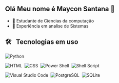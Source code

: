 ## Olá Meu nome é Maycon Santana 👋
<div>
<!-- <picture>
  <source
    srcset="https://github-readme-stats.vercel.app/api?username=Mjssantana&show_icons=true&theme=transparent&count_private=true&locale=pt-br&card_width=250px&custom_title=Estatisticas+de+MayconSantana"
    media="(prefers-color-scheme: dark)"
  />
  <img height="160em" src="https://github-readme-stats.vercel.app/api?username=Mjssantana&show_icons=true" />
</picture> -->
<!--
<img height="120em" src="https://github-readme-stats.vercel.app/api/top-langs/?username=Mjssantana&layout=compact&langs_count=16&theme=transparent"/>
-->
</div>

- 🌱 Estudante de Ciencias da computação
- 🔭 Experiência em analise de Sistemas 
<!-- estatisticas de visualizacao
<p align="left"> <img src="https://komarev.com/ghpvc/?username=Mjssantana&color=yellow" alt="Profile views" /> </p>-->

## 🛠 &nbsp; Tecnologias em uso

![Python](https://img.shields.io/badge/-Python-05122A?style=flat&logo=python)&nbsp;

![HTML](https://img.shields.io/badge/-HTML-05122A?style=flat&logo=HTML5)&nbsp;
![CSS](https://img.shields.io/badge/-CSS-05122A?style=flat&logo=CSS3&logoColor=1572B6)&nbsp;
![Power Shell](https://img.shields.io/badge/-PowerShell-05122A?style=flat&logo=powershell)&nbsp;
![Shell Script](https://img.shields.io/badge/-ShellScript-05122A?style=flat&logo=gnubash)&nbsp;
<!-- ![JavaScript](https://img.shields.io/badge/-JavaScript-05122A?style=flat&logo=javascript)&nbsp;
<!-- ![Node.js](https://img.shields.io/badge/-Node.js-05122A?style=flat&logo=node.js)&nbsp;
![GitHub](https://img.shields.io/badge/-GitHub-05122A?style=flat&logo=github)&nbsp;-->
![Visual Studio Code](https://img.shields.io/badge/-Visual%20Studio%20Code-05122A?style=flat&logo=visual-studio-code&logoColor=007ACC)&nbsp;
![PostgreSQL](https://img.shields.io/badge/-PostgreSQL-05122A?style=flat&logo=postgresql)&nbsp;
![SQLite](https://img.shields.io/badge/-SQLite-05122A?style=flat&logo=sqlite)&nbsp;
